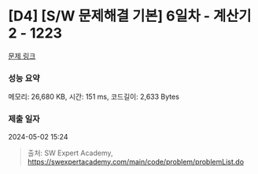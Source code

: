 # [D4] [S/W 문제해결 기본] 6일차 - 계산기2 - 1223 

[문제 링크](https://swexpertacademy.com/main/code/problem/problemDetail.do?contestProbId=AV14nnAaAFACFAYD) 

### 성능 요약

메모리: 26,680 KB, 시간: 151 ms, 코드길이: 2,633 Bytes

### 제출 일자

2024-05-02 15:24



> 출처: SW Expert Academy, https://swexpertacademy.com/main/code/problem/problemList.do